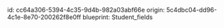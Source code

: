 id: cc64a306-5394-4c35-9d4b-982a03abf66e
origin: 5c4dbc04-dd96-4c1e-8e70-200262f8e0ff
blueprint: Student_fields
